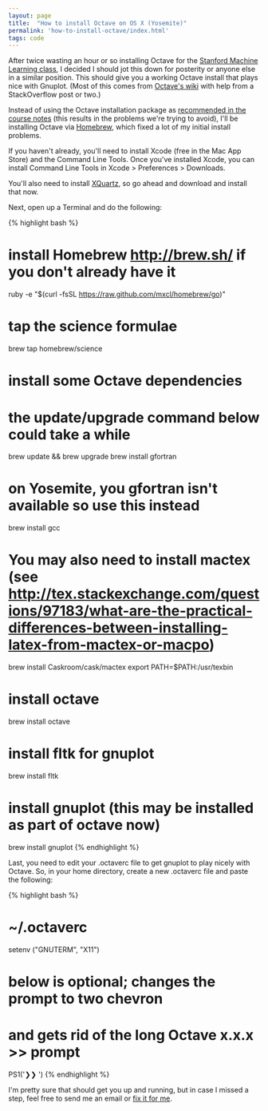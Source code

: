 ```yaml
---
layout: page
title:  "How to install Octave on OS X (Yosemite)"
permalink: 'how-to-install-octave/index.html'
tags: code
---
```


After twice wasting an hour or so installing Octave for the [Stanford Machine Learning class](https://class.coursera.org/ml-004/class/index), I decided I should jot this down for posterity or anyone else in a similar position. This should give you a working Octave install that plays nice with Gnuplot. (Most of this comes from [Octave's wiki](http://wiki.octave.org/Octave_for_MacOS_X#Simple_Installation_Instructions_3) with help from a StackOverflow post or two.)

Instead of using the Octave installation package as [recommended in the course notes](https://class.coursera.org/ml-004/wiki/view?page=octave-matlab#mac) (this results in the problems we're trying to avoid), I'll be installing Octave via [Homebrew](http://brew.sh/), which fixed a lot of my initial install problems.

If you haven't already, you'll need to install Xcode (free in the Mac App Store) and the Command Line Tools. Once you've installed Xcode, you can install Command Line Tools in Xcode > Preferences > Downloads.

You'll also need to install [XQuartz](https://xquartz.macosforge.org/landing/), so go ahead and download and install that now.

Next, open up a Terminal and do the following:

{% highlight bash %}
# install Homebrew http://brew.sh/ if you don't already have it 
ruby -e "$(curl -fsSL https://raw.github.com/mxcl/homebrew/go)" 

# tap the science formulae
brew tap homebrew/science

# install some Octave dependencies
# the update/upgrade command below could take a while
brew update && brew upgrade
brew install gfortran

# on Yosemite, you gfortran isn't available so use this instead
brew install gcc

# You may also need to install mactex (see http://tex.stackexchange.com/questions/97183/what-are-the-practical-differences-between-installing-latex-from-mactex-or-macpo)
brew install Caskroom/cask/mactex
export PATH=$PATH:/usr/texbin

# install octave
brew install octave

# install fltk for gnuplot
  brew install fltk

# install gnuplot (this may be installed as part of octave now)
brew install gnuplot
{% endhighlight %}

Last, you need to edit your .octaverc file to get gnuplot to play nicely with Octave. So, in your home directory, create a new .octaverc file and paste the following:

{% highlight bash %}
# ~/.octaverc
setenv ("GNUTERM", "X11")

# below is optional; changes the prompt to two chevron
# and gets rid of the long Octave x.x.x >> prompt
PS1('❯❯ ')
{% endhighlight %}

I'm pretty sure that should get you up and running, but in case I missed a step, feel free to send me an email or [fix it for me](https://github.com/adampash/adampash.github.io/edit/source/code/octave.markdown).
